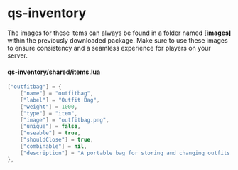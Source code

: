 # qs-inventory

The images for these items can always be found in a folder named **\[images]** within the previously downloaded package. Make sure to use these images to ensure consistency and a seamless experience for players on your server.

#### qs-inventory/shared/items.lua

```lua
["outfitbag"] = {
    ["name"] = "outfitbag",
    ["label"] = "Outfit Bag",
    ["weight"] = 1000,
    ["type"] = "item",
    ["image"] = "outfitbag.png",
    ["unique"] = false,
    ["useable"] = true,
    ["shouldClose"] = true,
    ["combinable"] = nil,
    ["description"] = "A portable bag for storing and changing outfits anywhere."
},
```
